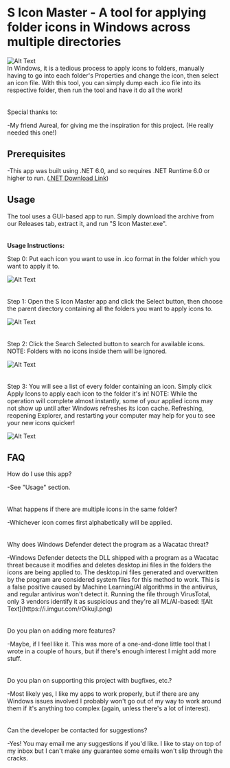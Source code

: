 # S Icon Master - A tool for applying folder icons in Windows across multiple directories
![Alt Text](https://i.imgur.com/C5Yedba.png)
<br>
In Windows, it is a tedious process to apply icons to folders, manually having to go into each folder's Properties and change the icon, then select an icon file. With this tool, you can simply dump each .ico file into its respective folder, then run the tool and have it do all the work!
<br>
<br>
<br>
Special thanks to:
<p>-My friend Aureal, for giving me the inspiration for this project. (He really needed this one!)

## Prerequisites
-This app was built using .NET 6.0, and so requires .NET Runtime 6.0 or higher to run. ([.NET Download Link](https://dotnet.microsoft.com/en-us/download))
<br>
## Usage
The tool uses a GUI-based app to run. Simply download the archive from our Releases tab, extract it, and run "S Icon Master.exe".
<br>
<br>
<br>
<b>Usage Instructions:</b>

Step 0: Put each icon you want to use in .ico format in the folder which you want to apply it to.<p>
![Alt Text](https://i.imgur.com/ls58rg0.gif)
<br>
<br>
<br>
Step 1: Open the S Icon Master app and click the Select button, then choose the parent directory containing all the folders you want to apply icons to.<p>
![Alt Text](https://i.imgur.com/nBA1Nnl.gif)
<br>
<br>
<br>
Step 2: Click the Search Selected button to search for available icons. NOTE: Folders with no icons inside them will be ignored.<p>
![Alt Text](https://i.imgur.com/zHoXCyy.gif)
<br>
<br>
<br>
Step 3: You will see a list of every folder containing an icon. Simply click Apply Icons to apply each icon to the folder it's in! NOTE: While the operation will complete almost instantly, some of your applied icons may not show up until after Windows refreshes its icon cache. Refreshing, reopening Explorer, and restarting your computer may help for you to see your new icons quicker!<p>
![Alt Text](https://i.imgur.com/FXAdBEb.gif)
<br>
## FAQ
How do I use this app?
<p>-See "Usage" section.
<br>
<br>
<br>
What happens if there are multiple icons in the same folder?
<p>-Whichever icon comes first alphabetically will be applied.
<br>
<br>
<br>
Why does Windows Defender detect the program as a Wacatac threat?
<p>-Windows Defender detects the DLL shipped with a program as a Wacatac threat because it modifies and deletes desktop.ini files in the folders the icons are being applied to. The desktop.ini files generated and overwritten by the program are considered system files for this method to work. This is a false positive caused by Machine Learning/AI algorithms in the antivirus, and regular antivirus won't detect it. Running the file through VirusTotal, only 3 vendors identify it as suspicious and they're all ML/AI-based:
![Alt Text](https://i.imgur.com/rOikujI.png)
<br>
<br>
<br>
Do you plan on adding more features?
<p>-Maybe, if I feel like it. This was more of a one-and-done little tool that I wrote in a couple of hours, but if there's enough interest I might add more stuff.
<br>
<br>
<br>
Do you plan on supporting this project with bugfixes, etc.?
<p>-Most likely yes, I like my apps to work properly, but if there are any Windows issues involved I probably won't go out of my way to work around them if it's anything too complex (again, unless there's a lot of interest).
<br>
<br>
<br>
Can the developer be contacted for suggestions?
<p>-Yes! You may email me any suggestions if you'd like. I like to stay on top of my inbox but I can't make any guarantee some emails won't slip through the cracks.
<br>
<br>
<br>
